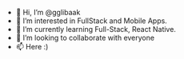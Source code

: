 - 👋 Hi, I’m @gglibaak
- 👀 I’m interested in FullStack and Mobile Apps.
- 🌱 I’m currently learning Full-Stack, React Native.
- 💞️ I’m looking to collaborate with everyone
- 📫 Here :)

<!---
gglibaak/gglibaak is a ✨ special ✨ repository because its `README.md` (this file) appears on your GitHub profile.
You can click the Preview link to take a look at your changes.
--->
